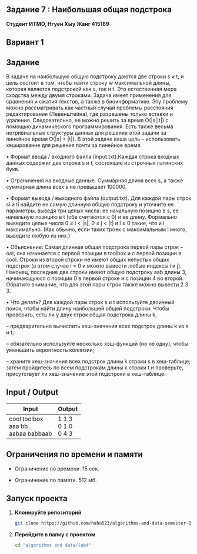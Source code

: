 ## Задание 7 : Наибольшая общая подстрока

**Студент ИТМО,  Нгуен Хыу Жанг  415189**  

## Вариант 1

## Задание

В задаче на наибольшую общую подстроку даются две строки s и t, и цель состоит в том, чтобы найти строку w максимальной длины, которая является подстрокой как s, так и t. Это естественная мера сходства между двумя строками. Задача имеет применения для сравнения и сжатия текстов, а также в биоинформатике. Эту проблему можно рассматривать как частный случай проблемы расстояния редактирования (Левенштейна), где разрешены только вставки и удаления. Следовательно, ее можно решить за время O(|s||t|) с помощью динамического программирования. Есть также весьма нетривиальные структуры данных для решения этой задачи за линейное время O(|s| + |t|). В этой задаче ваша цель – использовать хеширование для решения почти за линейное время.

• Формат ввода / входного файла (input.txt).Каждая строка входных данных содержит две строки s и t, состоящие из строчных латинских букв.

• Ограничения на входные данные. Суммарная длина всех s, а также суммарная длина всех s не превышает 100000.

• Формат вывода / выходного файла (output.txt). Для каждой пары строк si и ti найдите ее самую длинную общую подстроку и уточните ее параметры, выведя три целых числа: ее начальную позицию в s, ее начальную позицию в t (обе считаются с 0) и ее длину. Формально выведите целые числа 0 ≤ i < |s|, 0 ≤ j < |t| и l ≥ 0 такие, что и l максимально. (Как обычно, если таких троек с максимальным l много, выведите любую из них.)

• Объяснение:
Самая длинная общая подстрока первой пары строк – ool, она начинается с первой позиции в toolbox и с первой позиции в cool. Строки из второй строки не имеют общих непустых общих подстрок (в этом случае l = 0 и можно вывести любые индексы i и j). Наконец, последние две строки имеют общую подстроку aab длины 3, начинающуюся с позиции 0 в первой строке и с позиции 4 во второй. Обратите внимание, что для этой пары строк также можно вывести 2 3 3.

• Что делать?
Для каждой пары строк s и t используйте двоичный поиск, чтобы найти длину наибольшей общей подстроки. Чтобы проверить, есть ли у двух строк общая подстрока длины k,

– предварительно вычислить хеш-значения всех подстрок длины k из s и t;

– обязательно используйте несколько хэш-функций (но не одну), чтобы уменьшить вероятность коллизии;

– храните хеш-значения всех подстрок длины k строки s в хеш-таблице; затем пройдитесь по всем подстрокам длины k строки t и проверьте, присутствует ли хеш-значение этой подстроки в хеш-таблице.


 
## Input / Output 

| Input                                              | Output                                      |   
|----------------------------------------------------|---------------------------------------------|
| cool toolbox<br/>aaa bb<br/>aabaa babbaab          | 1 1 3<br/>0 1 0<br/>0 4 3                   |


## Ограничения по времени и памяти

- Ограничение по времени. 15 сек.

- Ограничение по памяти. 512 мб.


## Запуск проекта
1. **Клонируйте репозиторий**
   ```bash
   git clone https://github.com/haha523/algorithms-and-data-semester-2.git
   ```
2. **Перейдите в папку с проектом**
   ```bash
   cd "algorithms and data/lab4"
   ```


